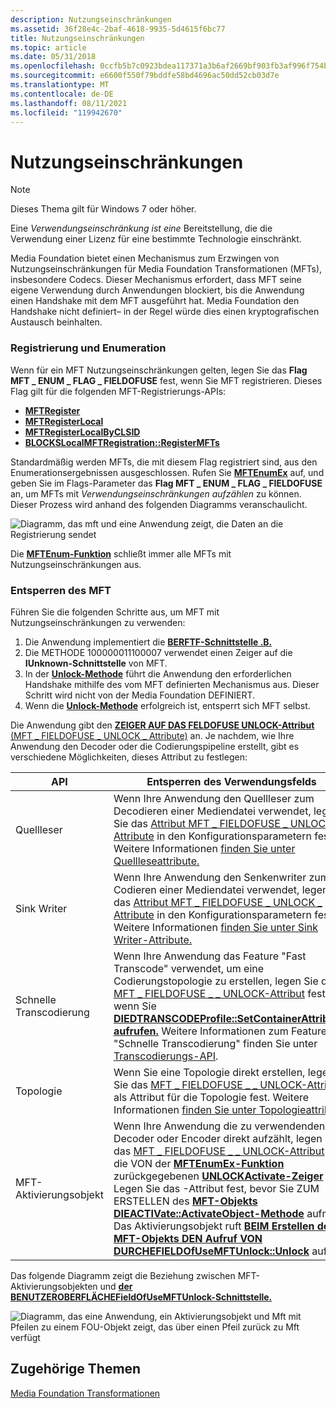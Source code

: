 ```yaml
---
description: Nutzungseinschränkungen
ms.assetid: 36f28e4c-2baf-4618-9935-5d4615f6bc77
title: Nutzungseinschränkungen
ms.topic: article
ms.date: 05/31/2018
ms.openlocfilehash: 0ccfb5b7c0923bdea117371a3b6af2669bf903fb3af996f754be43d5665c1ee1
ms.sourcegitcommit: e6600f550f79bddfe58bd4696ac50dd52cb03d7e
ms.translationtype: MT
ms.contentlocale: de-DE
ms.lasthandoff: 08/11/2021
ms.locfileid: "119942670"
---
```

# <a name="field-of-use-restrictions"></a>Nutzungseinschränkungen

> [!Note]  
> Dieses Thema gilt für Windows 7 oder höher.

 

Eine *Verwendungseinschränkung ist eine* Bereitstellung, die die Verwendung einer Lizenz für eine bestimmte Technologie einschränkt.

Media Foundation bietet einen Mechanismus zum Erzwingen von Nutzungseinschränkungen für Media Foundation Transformationen (MFTs), insbesondere Codecs. Dieser Mechanismus erfordert, dass MFT seine eigene Verwendung durch Anwendungen blockiert, bis die Anwendung einen Handshake mit dem MFT ausgeführt hat. Media Foundation den Handshake nicht definiert– in der Regel würde dies einen kryptografischen Austausch beinhalten.

### <a name="registration-and-enumeration"></a>Registrierung und Enumeration

Wenn für ein MFT Nutzungseinschränkungen gelten, legen Sie das **Flag MFT \_ ENUM \_ FLAG \_ FIELDOFUSE** fest, wenn Sie MFT registrieren. Dieses Flag gilt für die folgenden MFT-Registrierungs-APIs:

-   [**MFTRegister**](/windows/desktop/api/mfapi/nf-mfapi-mftregister)
-   [**MFTRegisterLocal**](/windows/desktop/api/mfapi/nf-mfapi-mftregisterlocal)
-   [**MFTRegisterLocalByCLSID**](/windows/desktop/api/mfapi/nf-mfapi-mftregisterlocalbyclsid)
-   [**BLOCKSLocalMFTRegistration::RegisterMFTs**](/windows/desktop/api/mfidl/nf-mfidl-imflocalmftregistration-registermfts)

Standardmäßig werden MFTs, die mit diesem Flag registriert sind, aus den Enumerationsergebnissen ausgeschlossen. Rufen Sie [**MFTEnumEx**](/windows/desktop/api/mfapi/nf-mfapi-mftenumex) auf, und geben Sie im Flags-Parameter das **Flag MFT \_ ENUM \_ FLAG \_ FIELDOFUSE** an, um MFTs mit *Verwendungseinschränkungen aufzählen* zu können. Dieser Prozess wird anhand des folgenden Diagramms veranschaulicht.

![Diagramm, das mft und eine Anwendung zeigt, die Daten an die Registrierung sendet](images/mft-fou01.gif)

Die [**MFTEnum-Funktion**](/windows/desktop/api/mfapi/nf-mfapi-mftenum) schließt immer alle MFTs mit Nutzungseinschränkungen aus.

### <a name="unlocking-the-mft"></a>Entsperren des MFT

Führen Sie die folgenden Schritte aus, um MFT mit Nutzungseinschränkungen zu verwenden:

1.  Die Anwendung implementiert die [**BERFTF-Schnittstelle .B.**](/windows/desktop/api/mfidl/nn-mfidl-imffieldofusemftunlock)
2.  Die METHODE 100000011100007 verwendet einen Zeiger auf die **IUnknown-Schnittstelle** von MFT. [](/windows/desktop/api/mfidl/nf-mfidl-imffieldofusemftunlock-unlock)
3.  In der [**Unlock-Methode**](/windows/desktop/api/mfidl/nf-mfidl-imffieldofusemftunlock-unlock) führt die Anwendung den erforderlichen Handshake mithilfe des vom MFT definierten Mechanismus aus. Dieser Schritt wird nicht von der Media Foundation DEFINIERT.
4.  Wenn die [**Unlock-Methode**](/windows/desktop/api/mfidl/nf-mfidl-imffieldofusemftunlock-unlock) erfolgreich ist, entsperrt sich MFT selbst.

Die Anwendung gibt den [**ZEIGER AUF DAS FELDOFUSE UNLOCK-Attribut**](/windows/desktop/api/mfidl/nn-mfidl-imffieldofusemftunlock) [(MFT \_ FIELDOFUSE \_ UNLOCK \_ Attribute)](mft-fieldofuse-unlock-attribute.md) an. Je nachdem, wie Ihre Anwendung den Decoder oder die Codierungspipeline erstellt, gibt es verschiedene Möglichkeiten, dieses Attribut zu festlegen:



| API                   | Entsperren des Verwendungsfelds                                                                                                                                                                                                                                                                                                                                                                                                                                                                                                                                 |
|-----------------------|------------------------------------------------------------------------------------------------------------------------------------------------------------------------------------------------------------------------------------------------------------------------------------------------------------------------------------------------------------------------------------------------------------------------------------------------------------------------------------------------------------------------------------------------------------|
| Quellleser         | Wenn Ihre Anwendung [](source-reader.md) den Quellleser zum Decodieren einer Mediendatei verwendet, legen Sie das [Attribut MFT \_ FIELDOFUSE \_ UNLOCK \_ Attribute](mft-fieldofuse-unlock-attribute.md) in den Konfigurationsparametern fest. Weitere Informationen [finden Sie unter Quellleseattribute.](source-reader-attributes.md)                                                                                                                                                                                                                                                                         |
| Sink Writer           | Wenn Ihre Anwendung den Senkenwriter zum Codieren einer Mediendatei verwendet, legen Sie das [Attribut MFT \_ FIELDOFUSE \_ UNLOCK \_ Attribute](mft-fieldofuse-unlock-attribute.md) in den Konfigurationsparametern fest. Weitere Informationen [finden Sie unter Sink Writer-Attribute.](sink-writer-attributes.md)                                                                                                                                                                                                                                                                                                    |
| Schnelle Transcodierung        | Wenn Ihre Anwendung das Feature "Fast Transcode" verwendet, um eine Codierungstopologie zu erstellen, legen Sie das [MFT \_ FIELDOFUSE \_ \_ UNLOCK-Attribut](mft-fieldofuse-unlock-attribute.md) fest, wenn Sie [**DIEDTRANSCODEProfile::SetContainerAttributes aufrufen.**](/windows/desktop/api/mfidl/nf-mfidl-imftranscodeprofile-setcontainerattributes) Weitere Informationen zum Feature "Schnelle Transcodierung" finden Sie unter [Transcodierungs-API](transcode-api.md).                                                                                                                                                                      |
| Topologie              | Wenn Sie eine Topologie direkt erstellen, legen Sie das [MFT \_ FIELDOFUSE \_ \_ UNLOCK-Attribut](mft-fieldofuse-unlock-attribute.md) als Attribut für die Topologie fest. Weitere Informationen [finden Sie unter Topologieattribute.](topology-attributes.md)                                                                                                                                                                                                                                                                                                                                                  |
| MFT-Aktivierungsobjekt | Wenn Ihre Anwendung die zu verwendenden Decoder oder Encoder direkt aufzählt, legen Sie das [MFT \_ FIELDOFUSE \_ \_ UNLOCK-Attribut](mft-fieldofuse-unlock-attribute.md) für die VON der [**MFTEnumEx-Funktion**](/windows/desktop/api/mfapi/nf-mfapi-mftenumex) zurückgegebenen [**UNLOCKActivate-Zeiger**](/windows/desktop/api/mfobjects/nn-mfobjects-imfactivate) fest. <br/> Legen Sie das -Attribut fest, bevor Sie ZUM ERSTELLEN des [**MFT-Objekts DIEACTIVate::ActivateObject-Methode**](/windows/desktop/api/mfobjects/nf-mfobjects-imfactivate-activateobject) aufrufen. Das Aktivierungsobjekt ruft [**BEIM Erstellen des MFT-Objekts DEN Aufruf VON DURCHEFIELDOfUseMFTUnlock::Unlock**](/windows/desktop/api/mfidl/nf-mfidl-imffieldofusemftunlock-unlock) auf.<br/> |



 

Das folgende Diagramm zeigt die Beziehung zwischen MFT-Aktivierungsobjekten und [**der BENUTZEROBERFLÄCHEFieldOfUseMFTUnlock-Schnittstelle.**](/windows/desktop/api/mfidl/nn-mfidl-imffieldofusemftunlock)

![Diagramm, das eine Anwendung, ein Aktivierungsobjekt und Mft mit Pfeilen zu einem FOU-Objekt zeigt, das über einen Pfeil zurück zu Mft verfügt](images/mft-fou02.gif)

## <a name="related-topics"></a>Zugehörige Themen

<dl> <dt>

[Media Foundation Transformationen](media-foundation-transforms.md)
</dt> </dl>

 

 




